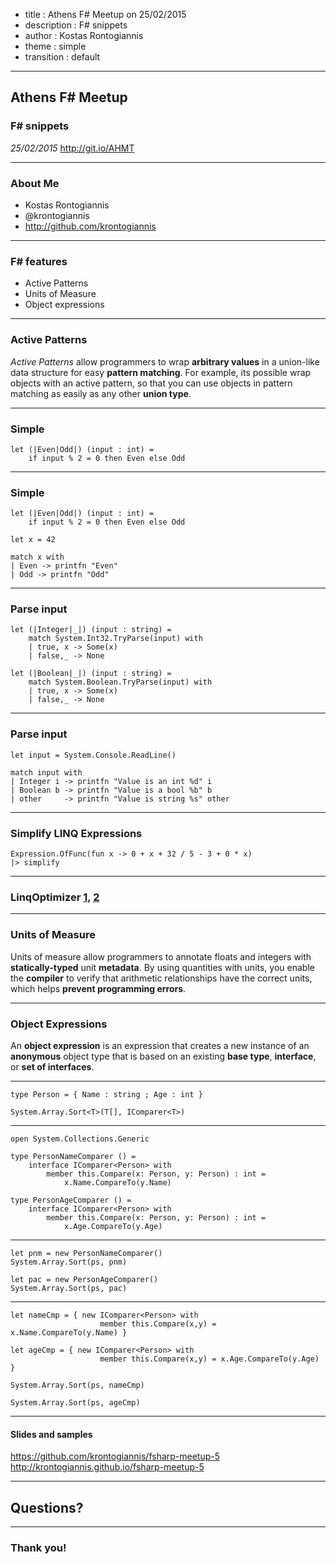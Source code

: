﻿- title : Athens F# Meetup on 25/02/2015
- description : F# snippets
- author : Kostas Rontogiannis
- theme : simple
- transition : default

***

## Athens F# Meetup

### F# snippets

_25/02/2015_
http://git.io/AHMT

***

### About Me

- Kostas Rontogiannis
- @krontogiannis
- http://github.com/krontogiannis


***

### F# features

- Active Patterns
- Units of Measure
- Object expressions

***

### Active Patterns

_Active Patterns_ allow programmers to wrap **arbitrary values** 
in a union-like data structure for easy **pattern matching**. 
For example, its possible wrap objects with an active pattern, 
so that you can use objects in pattern matching as easily 
as any other **union type**.


---

### Simple

    let (|Even|Odd|) (input : int) =
        if input % 2 = 0 then Even else Odd


---

### Simple

    let (|Even|Odd|) (input : int) =
        if input % 2 = 0 then Even else Odd

    let x = 42

    match x with
    | Even -> printfn "Even"
    | Odd -> printfn "Odd"



---

### Parse input

    let (|Integer|_|) (input : string) =
        match System.Int32.TryParse(input) with
        | true, x -> Some(x)
        | false,_ -> None

    let (|Boolean|_|) (input : string) =
        match System.Boolean.TryParse(input) with
        | true, x -> Some(x)
        | false,_ -> None
    
---

### Parse input

    let input = System.Console.ReadLine()

    match input with
    | Integer i -> printfn "Value is an int %d" i
    | Boolean b -> printfn "Value is a bool %b" b
    | other     -> printfn "Value is string %s" other


---

### Simplify LINQ Expressions

    Expression.OfFunc(fun x -> 0 + x + 32 / 5 - 3 + 0 * x)
    |> simplify

---

### LinqOptimizer [1](https://github.com/nessos/LinqOptimizer/blob/master/src/LinqOptimizer.Core/ExpressionHelpers.fs#L102), [2](https://github.com/nessos/LinqOptimizer/blob/master/src/LinqOptimizer.Core/CSharpExpressionOptimizer.fs#L24)


***

### Units of Measure

Units of measure allow programmers to annotate floats and integers with 
**statically-typed** unit **metadata**. 
By using quantities with units, you enable the **compiler** 
to verify that arithmetic relationships have the correct units, 
which helps **prevent programming errors**.

***

### Object Expressions

An **object expression** is an expression that creates a new instance of an 
**anonymous** object type that is based on an existing 
**base type**, **interface**, or **set of interfaces**.

---
        
    type Person = { Name : string ; Age : int }

    System.Array.Sort<T>(T[], IComparer<T>)


---

    open System.Collections.Generic
    
    type PersonNameComparer () =
        interface IComparer<Person> with
            member this.Compare(x: Person, y: Person) : int = 
                x.Name.CompareTo(y.Name)
    
    type PersonAgeComparer () =
        interface IComparer<Person> with
            member this.Compare(x: Person, y: Person) : int = 
                x.Age.CompareTo(y.Age)

---

    let pnm = new PersonNameComparer()
    System.Array.Sort(ps, pnm)
    
    let pac = new PersonAgeComparer()
    System.Array.Sort(ps, pac)


---

    let nameCmp = { new IComparer<Person> with 
                        member this.Compare(x,y) = x.Name.CompareTo(y.Name) }
    
    let ageCmp = { new IComparer<Person> with 
                        member this.Compare(x,y) = x.Age.CompareTo(y.Age) }

    System.Array.Sort(ps, nameCmp)
    
    System.Array.Sort(ps, ageCmp)


***

#### Slides and samples

https://github.com/krontogiannis/fsharp-meetup-5
http://krontogiannis.github.io/fsharp-meetup-5

***

## Questions?

***

### Thank you!

